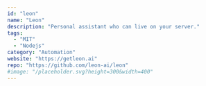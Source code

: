 ```yaml
---
id: "leon"
name: "Leon"
description: "Personal assistant who can live on your server."
tags:
  - "MIT"
  - "Nodejs"
category: "Automation"
website: "https://getleon.ai"
repo: "https://github.com/leon-ai/leon"
#image: "/placeholder.svg?height=300&width=400"
---
```


